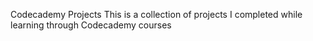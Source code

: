 Codecademy Projects
This is a collection of projects I completed while learning through Codecademy courses
